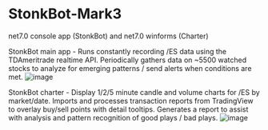 # StonkBot-Mark3
net7.0 console app (StonkBot) and net7.0 winforms (Charter)


StonkBot main app - Runs constantly recording /ES data using the TDAmeritrade realtime API. Periodically gathers data on ~5500 watched stocks to analyze for emerging patterns / send alerts when conditions are met. 
![image](https://github.com/ToddAbbaticchio/StonkBot-Mark3/assets/102173669/5e0287d4-8e12-4398-923f-fabecf3f1a3a)




StonkBot charter - Display 1/2/5 minute candle and volume charts for /ES by market/date. Imports and processes transaction reports from TradingView to overlay buy/sell points with detail tooltips. Generates a report to assist with analysis and pattern recognition of good plays / bad plays.
![image](https://github.com/ToddAbbaticchio/StonkBot-Mark3/assets/102173669/82a88962-c13d-4701-9c0a-d568c5c39171)
